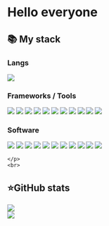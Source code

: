 <h1>Hello everyone</h1>


  <summary><h2><b>📚 My stack</b></h2></summary>
  <p>
    <h3>Langs</h3>
    <img src="https://skillicons.dev/icons?i=typescript,py,javascript,html,css,go&perline=7" />
    <h3>Frameworks / Tools</h3>
    <p>
      <img src="https://img.shields.io/badge/NPM-%23CB3837.svg?style=for-the-badge&logo=npm&logoColor=white" />
      <img src = "https://img.shields.io/badge/Next-black?style=for-the-badge&logo=next.js&logoColor=white"/>
      <img src = "https://img.shields.io/badge/react-%2320232a.svg?style=for-the-badge&logo=react&logoColor=%2361DAFB"/>
      <img src = "https://img.shields.io/badge/React_Router-CA4245?style=for-the-badge&logo=react-router&logoColor=white"/>
      <img src = "https://img.shields.io/badge/redux-%23593d88.svg?style=for-the-badge&logo=redux&logoColor=white"/>
      <img src = "https://img.shields.io/badge/SASS-hotpink.svg?style=for-the-badge&logo=SASS&logoColor=white"/>
      <img src = "https://img.shields.io/badge/styled--components-DB7093?style=for-the-badge&logo=styled-components&logoColor=white"/>
      <img src = "https://img.shields.io/badge/tailwindcss-%2338B2AC.svg?style=for-the-badge&logo=tailwind-css&logoColor=white"/>
      <img src = "https://img.shields.io/badge/vite-%23646CFF.svg?style=for-the-badge&logo=vite&logoColor=white"/>
      <img src = "https://img.shields.io/badge/webpack-%238DD6F9.svg?style=for-the-badge&logo=webpack&logoColor=black"/>
      <img src = "https://img.shields.io/badge/yarn-%232C8EBB.svg?style=for-the-badge&logo=yarn&logoColor=white"/>
    </p>
    <h3>Software</h3>
    <p>
      <img src = "https://img.shields.io/badge/Insomnia-black?style=for-the-badge&logo=insomnia&logoColor=5849BE"/>
      <img src = "https://img.shields.io/badge/GoLand-0f0f0f?&style=for-the-badge&logo=goland&logoColor=white"/>
      <img src = "https://img.shields.io/badge/IntelliJIDEA-000000.svg?style=for-the-badge&logo=intellij-idea&logoColor=white"/>
      <img src = "https://img.shields.io/badge/jupyter-%23FA0F00.svg?style=for-the-badge&logo=jupyter&logoColor=white"/>
      <img src = "https://img.shields.io/badge/Obsidian-%23483699.svg?style=for-the-badge&logo=obsidian&logoColor=white"/>
      <img src = "https://img.shields.io/badge/pycharm-143?style=for-the-badge&logo=pycharm&logoColor=black&color=black&labelColor=green"/>
      <img src = "https://img.shields.io/badge/sublime_text-%23575757.svg?style=for-the-badge&logo=sublime-text&logoColor=important"/>
      <img src = "https://img.shields.io/badge/Visual%20Studio%20Code-0078d7.svg?style=for-the-badge&logo=visual-studio-code&logoColor=white"/>
      <img src = "https://img.shields.io/badge/webstorm-143?style=for-the-badge&logo=webstorm&logoColor=white&color=black"/>
      <img src = "https://img.shields.io/badge/Codesandbox-040404?style=for-the-badge&logo=codesandbox&logoColor=DBDBDB"/>
      <img src = "https://img.shields.io/badge/CodePen-white?style=for-the-badge&logo=codepen&logoColor=black"/>
      
    </p>
    <br>
  </p>




  <summary><h2><b>⭐GitHub stats</b></h2></summary>
  <p>
   <img src="https://github-readme-stats.vercel.app/api/top-langs/?username=IluF1&theme=dracula&layout=compact&hide_border=true&bg_color=00000000" />
   <br>
   <img src="https://github-readme-stats.vercel.app/api?username=IluF1&count_private=true&show_icons=true&theme=dracula&hide_border=true&bg_color=00000000" />
    

  </p>

